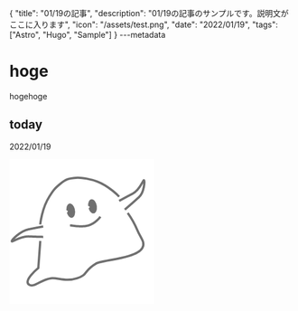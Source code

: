 {
  "title": "01/19の記事",
  "description": "01/19の記事のサンプルです。説明文がここに入ります",
  "icon": "/assets/test.png",
  "date": "2022/01/19",
  "tags": ["Astro", "Hugo", "Sample"]
}
---metadata

# hoge
hogehoge

## today
2022/01/19

![img](/assets/test.png)